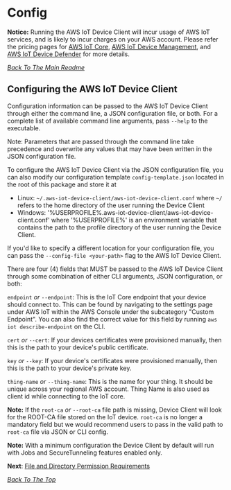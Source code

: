 # Config
 **Notice:** Running the AWS IoT Device Client will incur usage of AWS IoT services, and is likely to incur charges on your AWS account. Please refer the pricing pages for [AWS IoT Core](https://aws.amazon.com/iot-core/pricing/), [AWS IoT Device Management](https://aws.amazon.com/iot-device-management/pricing/), and [AWS IoT Device Defender](https://aws.amazon.com/iot-device-defender/pricing/) for more details.

[*Back To The Main Readme*](../README.md)

## Configuring the AWS IoT Device Client

Configuration information can be passed to the AWS IoT Device Client through either the command line, a JSON configuration
file, or both. For a complete list of available command line arguments, pass `--help` to the executable. 

Note: Parameters that are passed through the command line take precedence and overwrite any values that may have been written in the JSON configuration file. 

To configure the AWS IoT Device Client via the JSON configuration file, you can also modify our configuration template 
`config-template.json` located in the root of this package and store it at 
+ Linux: `~/.aws-iot-device-client/aws-iot-device-client.conf` where `~/` refers to the home directory of the user running the Device Client
+ Windows:  '%USERPROFILE%\.aws-iot-device-client/aws-iot-device-client.conf' where '%USERPROFILE%' is an environment variable that contains the path to the profile directory of the user running the Device Client.

If you'd like to specify a different location for your configuration file, you can pass the `--config-file <your-path>` flag to the AWS IoT Device Client. 

There are four (4) fields that MUST be passed to the AWS IoT Device Client through some combination of either CLI arguments, 
JSON configuration, or both:

`endpoint` *or* `--endpoint`: This is the IoT Core endpoint that your device should connect to. This can be found by navigating to the settings
page under AWS IoT within the AWS Console under the subcategory "Custom Endpoint". You can also find the correct value for this 
field by running `aws iot describe-endpoint` on the CLI. 

`cert` *or* `--cert`: If your devices certificates were provisioned manually, then this is the path to your device's public certificate. 

`key` *or* `--key`: If your device's certificates were provisioned manually, then this is the path to your device's private key.

`thing-name` *or* `--thing-name`: This is the name for your thing. It should be unique across your regional AWS account. Thing Name is also used as client id while connecting to the IoT core.

**Note:** If the `root-ca` *or* `--root-ca` file path is missing, Device Client will look for the ROOT-CA file stored on the IoT device. `root-ca` is no longer a mandatory field but we would recommend users to pass in the valid path to `root-ca` file via JSON or CLI config.

**Note:** With a minimum configuration the Device Client by default will run with Jobs and SecureTunneling features enabled only.

**Next**: [File and Directory Permission Requirements](PERMISSIONS.md)

[*Back To The Top*](#config)